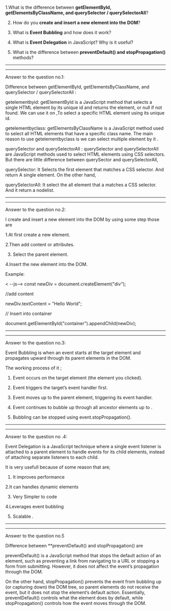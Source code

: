 1.What is the difference between **getElementById, getElementsByClassName, and querySelector / querySelectorAll**?

2. How do you **create and insert a new element into the DOM**?

3. What is **Event Bubbling** and how does it work?

4. What is **Event Delegation** in JavaScript? Why is it useful?

5.  What is the difference between **preventDefault() and stopPropagation()** methods?
  ---------------------------------------------------------------------------------
  
  --------------------------------------------------------------------------------

Answer to the question no.1:

Difference between getElementById, getElementsByClassName, and querySelector / querySelectorAll :

getelementbyid: getElementById is a JavaScript method that selects a single HTML element by its unique id and returns the element, or null if not found.
We can use it on ,To select a specific HTML element using its unique id.

getelementbyclass: getElementsByClassName is a JavaScript method used to select all HTML elements that have a specific class name.
The main reason to use getelementbyclass is we can select multiple element by it .

querySelector and querySelectorAll : querySelector and querySelectorAll are JavaScript methods used to select HTML elements using CSS selectors. But there are little difference between querySector and querySelectorAll,

querySelector: It  Selects the first element that matches a CSS selector.
And return A single element.
On the other hand,

querySelectorAll: It select the all element that a matches a CSS selector.
And it return a nodelist.


----------------------------------------------------------------------------------------
---------------------------------------------------------------------------------------

Answer to the question no.2:

I create  and insert a new element into the DOM by using some step those are 

1.At first create a new element.

2.Then add content or attributes.

3. Select the parent element.

4.Insert the new element into the DOM.

Example:
<!--html-->
<div id="container"></div>

< --js-->
const newDiv = document.createElement("div");

//add content

newDiv.textContent = "Hello World";

// Insert into container

document.getElementById("container").appendChild(newDiv);


--------------------------------------------------------------------------------------------
-----------------------------------------------------------------------------------------


Answer to the question no.3:

Event Bubbling is when an event starts at the target element and propagates upward through its parent elements in the DOM.

The working process of it ;

1.	Event occurs on the target element (the element you clicked).

2.	Event triggers the target’s event handler first.

3.	Event moves up to the parent element, triggering its event handler.

4.	Event continues to bubble up through all ancestor elements up to <html>.

5.	Bubbling can be stopped using event.stopPropagation().

   --------------------------------------------------------------------
   -------------------------------------------------------------------

   Answer to the question no .4:
   
Event Delegation is a JavaScript technique where a single event listener is attached to a parent element to handle events for its child elements, instead of attaching separate listeners to each child.

It is very usefull because of some reason that are;

1.	It improves performance

2.It can handles dynamic elements
    
3. Very Simpler to code
	 
4.Leverages event bubbling
	
5. Scalable .


_________________________________________________________________________________________________
_________________________________________________________________________________________________


Answer to the question no.5

Difference between **preventDefault() and stopPropagation() are 

preventDefault() is a JavaScript method that stops the default action of an element, such as preventing a link from navigating to a URL or stopping a form from submitting. However, it does not affect the event’s propagation through the DOM.

 On the other hand, stopPropagation() prevents the event from bubbling up (or capturing down) the DOM tree, so parent elements do not receive the event, but it does not stop the element’s default action. Essentially, preventDefault() controls what the element does by default, while stopPropagation() controls how the event moves through the DOM.


















			
			
			


